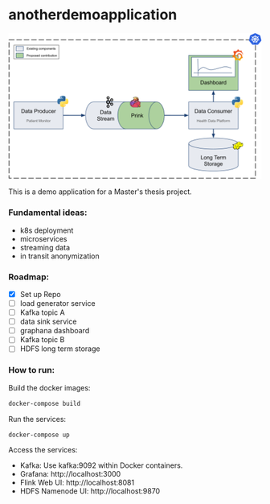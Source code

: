 # anotherdemoapplication

![](else/architecture.png)

This is a demo application for a Master's thesis project.
### Fundamental ideas:
- k8s deployment
- microservices
- streaming data
- in transit anonymization

### Roadmap:
- [x] Set up Repo
- [ ] load generator service
- [ ] Kafka topic A
- [ ] data sink service
- [ ] graphana dashboard
- [ ] Kafka topic B
- [ ] HDFS long term storage

### How to run:

Build the docker images:
```bash
docker-compose build
```

Run the services:
```bash
docker-compose up
```

Access the services:
- Kafka: Use kafka:9092 within Docker containers.
- Grafana: http://localhost:3000
- Flink Web UI: http://localhost:8081
- HDFS Namenode UI: http://localhost:9870
